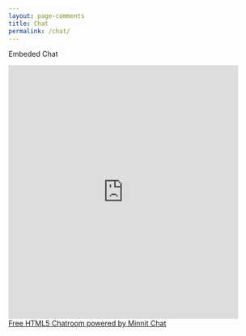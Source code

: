 ```yaml
---
layout: page-comments
title: Chat
permalink: /chat/
---
```


Embeded Chat

<iframe src="https://minnit.chat/425?embed&nickname=" style="border:none;width:90%;height:500px;" allowTransparency="true"></iframe><br><a href="https://minnit.chat/425" target="_blank">Free HTML5 Chatroom powered by Minnit Chat</a>